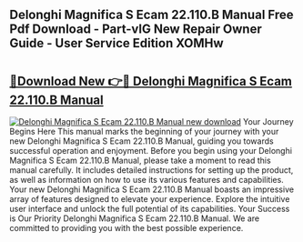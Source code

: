 ## Delonghi Magnifica S Ecam 22.110.B Manual Free Pdf Download - Part-vlG New Repair Owner Guide - User Service Edition XOMHw

# <h2><a href="http://cf15977.oget.top/?id=Delonghi+Magnifica+S+Ecam+22.110.B+Manual">🔗Download New 👉🔴 Delonghi Magnifica S Ecam 22.110.B Manual</a></h2>

[![Delonghi Magnifica S Ecam 22.110.B Manual new download](https://i.imgur.com/5g1atiW.png)](http://cf15977.oget.top/?id=Delonghi+Magnifica+S+Ecam+22.110.B+Manual)
Your Journey Begins Here This manual marks the beginning of your journey with your new Delonghi Magnifica S Ecam 22.110.B Manual, guiding you towards successful operation and enjoyment. Before you begin using your Delonghi Magnifica S Ecam 22.110.B Manual, please take a moment to read this manual carefully. It includes detailed instructions for setting up the product, as well as information on how to use its various features and capabilities. Your new Delonghi Magnifica S Ecam 22.110.B Manual boasts an impressive array of features designed to elevate your experience. Explore the intuitive user interface and unlock the full potential of its capabilities. Your Success is Our Priority Delonghi Magnifica S Ecam 22.110.B Manual. We are committed to providing you with the best possible experience.
